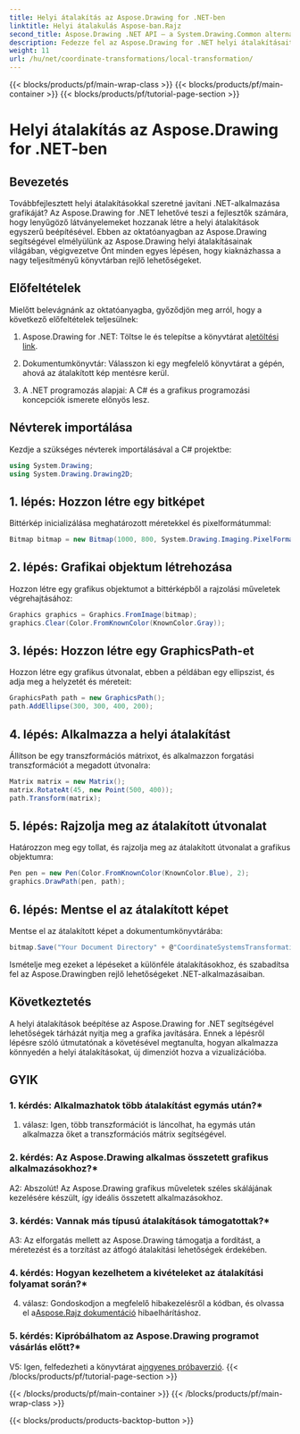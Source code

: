 ```yaml
---
title: Helyi átalakítás az Aspose.Drawing for .NET-ben
linktitle: Helyi átalakulás Aspose-ban.Rajz
second_title: Aspose.Drawing .NET API – a System.Drawing.Common alternatívája
description: Fedezze fel az Aspose.Drawing for .NET helyi átalakításait. Emelje fel a grafikát könnyen követhető lépésekkel.
weight: 11
url: /hu/net/coordinate-transformations/local-transformation/
---
```


{{< blocks/products/pf/main-wrap-class >}}
{{< blocks/products/pf/main-container >}}
{{< blocks/products/pf/tutorial-page-section >}}

# Helyi átalakítás az Aspose.Drawing for .NET-ben

## Bevezetés

Továbbfejlesztett helyi átalakításokkal szeretné javítani .NET-alkalmazása grafikáját? Az Aspose.Drawing for .NET lehetővé teszi a fejlesztők számára, hogy lenyűgöző látványelemeket hozzanak létre a helyi átalakítások egyszerű beépítésével. Ebben az oktatóanyagban az Aspose.Drawing segítségével elmélyülünk az Aspose.Drawing helyi átalakításainak világában, végigvezetve Önt minden egyes lépésen, hogy kiaknázhassa a nagy teljesítményű könyvtárban rejlő lehetőségeket.

## Előfeltételek

Mielőtt belevágnánk az oktatóanyagba, győződjön meg arról, hogy a következő előfeltételek teljesülnek:

1.  Aspose.Drawing for .NET: Töltse le és telepítse a könyvtárat a[letöltési link](https://releases.aspose.com/drawing/net/).

2. Dokumentumkönyvtár: Válasszon ki egy megfelelő könyvtárat a gépén, ahová az átalakított kép mentésre kerül.

3. A .NET programozás alapjai: A C# és a grafikus programozási koncepciók ismerete előnyös lesz.

## Névterek importálása

Kezdje a szükséges névterek importálásával a C# projektbe:

```csharp
using System.Drawing;
using System.Drawing.Drawing2D;
```

## 1. lépés: Hozzon létre egy bitképet

Bittérkép inicializálása meghatározott méretekkel és pixelformátummal:

```csharp
Bitmap bitmap = new Bitmap(1000, 800, System.Drawing.Imaging.PixelFormat.Format32bppPArgb);
```

## 2. lépés: Grafikai objektum létrehozása

Hozzon létre egy grafikus objektumot a bittérképből a rajzolási műveletek végrehajtásához:

```csharp
Graphics graphics = Graphics.FromImage(bitmap);
graphics.Clear(Color.FromKnownColor(KnownColor.Gray));
```

## 3. lépés: Hozzon létre egy GraphicsPath-et

Hozzon létre egy grafikus útvonalat, ebben a példában egy ellipszist, és adja meg a helyzetét és méreteit:

```csharp
GraphicsPath path = new GraphicsPath();
path.AddEllipse(300, 300, 400, 200);
```

## 4. lépés: Alkalmazza a helyi átalakítást

Állítson be egy transzformációs mátrixot, és alkalmazzon forgatási transzformációt a megadott útvonalra:

```csharp
Matrix matrix = new Matrix();
matrix.RotateAt(45, new Point(500, 400));
path.Transform(matrix);
```

## 5. lépés: Rajzolja meg az átalakított útvonalat

Határozzon meg egy tollat, és rajzolja meg az átalakított útvonalat a grafikus objektumra:

```csharp
Pen pen = new Pen(Color.FromKnownColor(KnownColor.Blue), 2);
graphics.DrawPath(pen, path);
```

## 6. lépés: Mentse el az átalakított képet

Mentse el az átalakított képet a dokumentumkönyvtárába:

```csharp
bitmap.Save("Your Document Directory" + @"CoordinateSystemsTransformations\LocalTransformation_out.png");
```

Ismételje meg ezeket a lépéseket a különféle átalakításokhoz, és szabadítsa fel az Aspose.Drawingben rejlő lehetőségeket .NET-alkalmazásaiban.

## Következtetés

A helyi átalakítások beépítése az Aspose.Drawing for .NET segítségével lehetőségek tárházát nyitja meg a grafika javítására. Ennek a lépésről lépésre szóló útmutatónak a követésével megtanulta, hogyan alkalmazza könnyedén a helyi átalakításokat, új dimenziót hozva a vizualizációba.


## GYIK

### 1. kérdés: Alkalmazhatok több átalakítást egymás után?*

1. válasz: Igen, több transzformációt is láncolhat, ha egymás után alkalmazza őket a transzformációs mátrix segítségével.

### 2. kérdés: Az Aspose.Drawing alkalmas összetett grafikus alkalmazásokhoz?*

A2: Abszolút! Az Aspose.Drawing grafikus műveletek széles skálájának kezelésére készült, így ideális összetett alkalmazásokhoz.

### 3. kérdés: Vannak más típusú átalakítások támogatottak?*

A3: Az elforgatás mellett az Aspose.Drawing támogatja a fordítást, a méretezést és a torzítást az átfogó átalakítási lehetőségek érdekében.

### 4. kérdés: Hogyan kezelhetem a kivételeket az átalakítási folyamat során?*

 4. válasz: Gondoskodjon a megfelelő hibakezelésről a kódban, és olvassa el a[Aspose.Rajz dokumentáció](https://reference.aspose.com/drawing/net/) hibaelhárításhoz.

### 5. kérdés: Kipróbálhatom az Aspose.Drawing programot vásárlás előtt?*

 V5: Igen, felfedezheti a könyvtárat a[ingyenes próbaverzió](https://releases.aspose.com/).
{{< /blocks/products/pf/tutorial-page-section >}}

{{< /blocks/products/pf/main-container >}}
{{< /blocks/products/pf/main-wrap-class >}}

{{< blocks/products/products-backtop-button >}}
